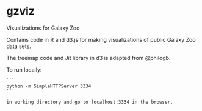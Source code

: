 gzviz
=====

Visualizations for Galaxy Zoo

Contains code in R and d3.js for making visualizations of public Galaxy Zoo data sets.

The treemap code and Jit library in d3 is adapted from @philogb. 

To run locally:

    ```
    python -m SimpleHTTPServer 3334
    ```

    in working directory and go to localhost:3334 in the browser.
